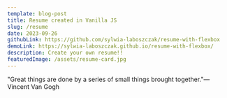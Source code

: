 ```yaml
---
template: blog-post
title: Resume created in Vanilla JS
slug: /resume
date: 2023-09-26
githubLink: https://github.com/sylwia-laboszczak/resume-with-flexbox
demoLink: https://sylwia-laboszczak.github.io/resume-with-flexbox/
description: Create your own resume!!
featuredImage: /assets/resume-card.jpg
---
```


"Great things are done by a series of small things brought together."—Vincent Van Gogh

